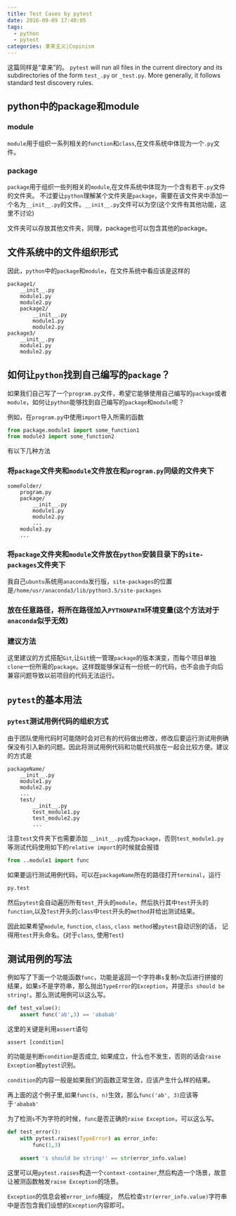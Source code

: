 ```yaml
---
title: Test Cases by pytest
date: 2016-09-09 17:40:05
tags:
  - python
  - pytest
categories: 拿来主义|Copinism
---
```

这篇同样是“拿来”的。
`pytest` will run all files in the current directory and its subdirectories of the form `test_.py` or `_test.py`. More generally, it follows standard test discovery rules.
<!--more-->
## python中的package和module
### module
`module`用于组织一系列相关的`function`和`class`,在文件系统中体现为一个`.py`文件。
### package
`package`用于组织一些列相关的`module`,在文件系统中体现为一个含有若干`.py`文件的文件夹。 不过要让`python`理解某个文件夹是`package`，需要在该文件夹中添加一个名为`__init__.py`的文件。`__init__.py`文件可以为空(这个文件有其他功能，这里不讨论)

文件夹可以存放其他文件夹，同理，package也可以包含其他的package。
## 文件系统中的文件组织形式

因此，`python`中的`package`和`module`，在文件系统中看应该是这样的
```
package1/  
    __init__.py  
    module1.py  
    module2.py  
    package2/  
        __init__.py  
        module1.py  
        module2.py  
package3/  
    __init__.py  
    module1.py  
    module2.py
```
## 如何让`python`找到自己编写的`package`？

如果我们自己写了一个`program.py`文件，希望它能够使用自己编写的`package`或者`module`，如何让`python`能够找到自己编写的`package`和`module`呢？

例如，在`program.py`中使用`import`导入所需的函数
```python
from package.module1 import some_function1
from module3 import some_function2
```
有以下几种方法

### 将`package`文件夹和`module`文件放在和`program.py`同级的文件夹下
```
someFolder/
    program.py
    package/
        __init__.py
        module1.py
        module2.py
        ...
    module3.py
    ...
```
### 将`package`文件夹和`module`文件放在`python`安装目录下的`site-packages`文件夹下

我自己`ubuntu`系统用`anaconda`发行版，`site-packages`的位置是`/home/usr/anaconda3/lib/python3.5/site-packages`

### 放在任意路径，将所在路径加入`PYTHONPATH`环境变量(这个方法对于`anaconda`似乎无效)
### 建议方法
这里建议的方式搭配`Git`,让`Git`统一管理`package`的版本演变，而每个项目单独`clone`一份所需的`package`。这样既能够保证有一份统一的代码，也不会由于向后兼容问题导致以前项目的代码无法运行。
## `pytest`的基本用法
### `pytest`测试用例代码的组织方式

由于团队使用代码时可能随时会对已有的代码做出修改，修改后要运行测试用例确保没有引入新的问题。因此将测试用例代码和功能代码放在一起会比较方便。建议的方式是
```
packageName/
    __init__.py
    module1.py
    module2.py
    ...
    test/
        __init__.py
        test_module1.py
        test_module2.py
        ...
```
注意`test`文件夹下也需要添加 `__init__.py`成为`package`，否则`test_module1.py`等测试代码使用如下的`relative import`的时候就会报错
```python
from ..module1 import func
```
如果要运行测试用例代码，可以在`packageName`所在的路径打开`terminal`，运行
```bash
py.test
```
然后`pytest`会自动遍历所有`test_`开头的`module`，然后执行其中`test`开头的`function`,以及`Test`开头的`class`中`test`开头的`method`并给出测试结果。

因此如果希望`module`, `function`, `class`, `class method`被`pytest`自动识别的话， 记得用`test`开头命名。(对于`class`, 使用`Test`)
## 测试用例的写法

例如写了下面一个功能函数`func`，功能是返回一个字符串`s`复制`n`次后进行拼接的结果，如果`s`不是字符串，那么抛出`TypeError`的`Exception`，并提示`s should be string!`。那么测试用例可以这么写。
```python
def test_value():
    assert func('ab',3) == 'ababab'
```
这里的关键是利用`assert`语句
```
assert [condition]
```
的功能是判断`condition`是否成立, 如果成立，什么也不发生，否则的话会`raise Exception`被`pytest`识别。

`condition`的内容一般是如果我们的函数正常生效，应该产生什么样的结果。

再上面的这个例子里,如果`func(s, n)`生效，那么`func('ab', 3)`应该等于`'ababab'`

为了检测`s`不为字符的时候，`func`是否正确的`raise Exception`，可以这么写。
```python
def test_error():
    with pytest.raises(TypeError) as error_info:
        func(1,3)
    
    assert 's should be string!' == str(error_info.value)
```
这里可以用`pytest.raises`构造一个`context-container`,然后构造一个场景，故意让被测函数触发`raise Exception`的场景。

`Exception`的信息会被`error_info`捕捉， 然后检查`str(error_info.value)`字符串中是否包含我们设想的`Exception`内容即可。


